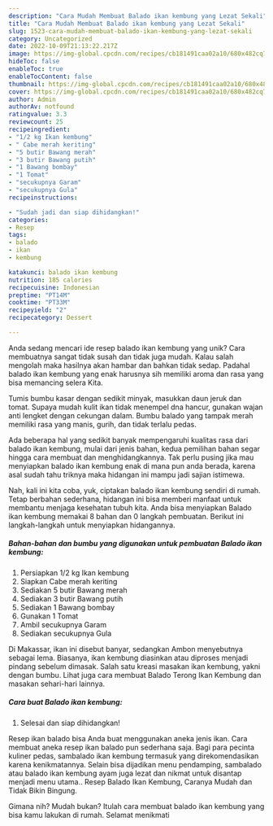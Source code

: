 ```yaml
---
description: "Cara Mudah Membuat Balado ikan kembung yang Lezat Sekali"
title: "Cara Mudah Membuat Balado ikan kembung yang Lezat Sekali"
slug: 1523-cara-mudah-membuat-balado-ikan-kembung-yang-lezat-sekali
category: Uncategorized
date: 2022-10-09T21:13:22.217Z
image: https://img-global.cpcdn.com/recipes/cb181491caa02a10/680x482cq70/balado-ikan-kembung-foto-resep-utama.jpg
hideToc: false
enableToc: true
enableTocContent: false
thumbnail: https://img-global.cpcdn.com/recipes/cb181491caa02a10/680x482cq70/balado-ikan-kembung-foto-resep-utama.jpg
cover: https://img-global.cpcdn.com/recipes/cb181491caa02a10/680x482cq70/balado-ikan-kembung-foto-resep-utama.jpg
author: Admin
authorAv: notfound
ratingvalue: 3.3
reviewcount: 25
recipeingredient:
- "1/2 kg Ikan kembung"
- " Cabe merah keriting"
- "5 butir Bawang merah"
- "3 butir Bawang putih"
- "1 Bawang bombay"
- "1 Tomat"
- "secukupnya Garam"
- "secukupnya Gula"
recipeinstructions:

- "Sudah jadi dan siap dihidangkan!"
categories:
- Resep
tags:
- balado
- ikan
- kembung

katakunci: balado ikan kembung 
nutrition: 185 calories
recipecuisine: Indonesian
preptime: "PT14M"
cooktime: "PT33M"
recipeyield: "2"
recipecategory: Dessert

---
```





Anda sedang mencari ide resep balado ikan kembung yang unik? Cara membuatnya sangat tidak susah dan tidak juga mudah. Kalau salah mengolah maka hasilnya akan hambar dan bahkan tidak sedap. Padahal balado ikan kembung yang enak harusnya sih memiliki aroma dan rasa yang bisa memancing selera Kita.





Tumis bumbu kasar dengan sedikit minyak, masukkan daun jeruk dan tomat. Supaya mudah kulit ikan tidak menempel dna hancur, gunakan wajan anti lengket dengan cekungan dalam. Bumbu balado yang tampak merah memiliki rasa yang manis, gurih, dan tidak terlalu pedas.

Ada beberapa hal yang sedikit banyak mempengaruhi kualitas rasa dari balado ikan kembung, mulai dari jenis bahan, kedua pemilihan bahan segar hingga cara membuat dan menghidangkannya. Tak perlu pusing jika mau menyiapkan balado ikan kembung enak di mana pun anda berada, karena asal sudah tahu triknya maka hidangan ini mampu jadi sajian istimewa.






Nah, kali ini kita coba, yuk, ciptakan balado ikan kembung sendiri di rumah. Tetap berbahan sederhana, hidangan ini bisa memberi manfaat untuk membantu menjaga kesehatan tubuh kita. Anda bisa menyiapkan Balado ikan kembung memakai 8 bahan dan 0 langkah pembuatan. Berikut ini langkah-langkah untuk menyiapkan hidangannya.

<!--inarticleads1-->

##### Bahan-bahan dan bumbu yang digunakan untuk pembuatan Balado ikan kembung:

1. Persiapkan 1/2 kg Ikan kembung
1. Siapkan  Cabe merah keriting
1. Sediakan 5 butir Bawang merah
1. Sediakan 3 butir Bawang putih
1. Sediakan 1 Bawang bombay
1. Gunakan 1 Tomat
1. Ambil secukupnya Garam
1. Sediakan secukupnya Gula


Di Makassar, ikan ini disebut banyar, sedangkan Ambon menyebutnya sebagai lema. Biasanya, ikan kembung diasinkan atau diproses menjadi pindang sebelum dimasak. Salah satu kreasi masakan ikan kembung, yakni dengan bumbu. Lihat juga cara membuat Balado Terong Ikan Kembung dan masakan sehari-hari lainnya. 

<!--inarticleads2-->

##### Cara buat Balado ikan kembung:


1. Selesai dan siap dihidangkan!

Resep ikan balado bisa Anda buat menggunakan aneka jenis ikan. Cara membuat aneka resep ikan balado pun sederhana saja. Bagi para pecinta kuliner pedas, sambalado ikan kembung termasuk yang direkomendasikan karena kenikmatannya. Selain bisa dijadikan menu pendamping, sambalado atau balado ikan kembung ayam juga lezat dan nikmat untuk disantap menjadi menu utama.. Resep Balado Ikan Kembung, Caranya Mudah dan Tidak Bikin Bingung. 

Gimana nih? Mudah bukan? Itulah cara membuat balado ikan kembung yang bisa kamu lakukan di rumah. Selamat menikmati
